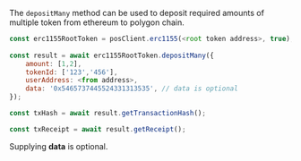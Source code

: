 The `depositMany` method can be used to deposit required amounts of multiple token from ethereum to polygon chain.

```js
const erc1155RootToken = posClient.erc1155(<root token address>, true);
 
const result = await erc1155RootToken.depositMany({
    amount: [1,2],
    tokenId: ['123','456'],
    userAddress: <from address>,
    data: '0x5465737445524331313535', // data is optional
});

const txHash = await result.getTransactionHash();

const txReceipt = await result.getReceipt();

```

Supplying **data** is optional.
